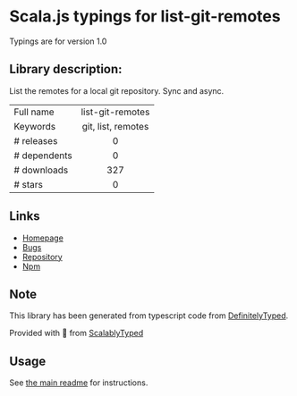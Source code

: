 
# Scala.js typings for list-git-remotes

Typings are for version 1.0

## Library description:
List the remotes for a local git repository. Sync and async.

|                    |                 |
| ------------------ | :-------------: |
| Full name          | list-git-remotes |
| Keywords           | git, list, remotes |
| # releases         | 0 |
| # dependents       | 0 |
| # downloads        | 327 |
| # stars            | 0 |

## Links
- [Homepage](https://github.com/jonschlinkert/list-git-remotes)
- [Bugs](https://github.com/jonschlinkert/list-git-remotes/issues)
- [Repository](https://github.com/jonschlinkert/list-git-remotes)
- [Npm](https://www.npmjs.com/package/list-git-remotes)
    


## Note
This library has been generated from typescript code from [DefinitelyTyped](https://definitelytyped.org).

Provided with :purple_heart: from [ScalablyTyped](https://github.com/oyvindberg/ScalablyTyped)

## Usage
See [the main readme](../../readme.md) for instructions.


